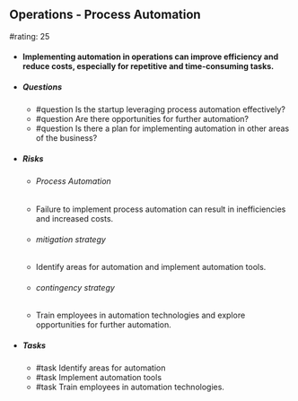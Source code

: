 ## Operations - Process Automation
#rating: 25
- #### Implementing automation in operations can improve efficiency and reduce costs, especially for repetitive and time-consuming tasks.
- ##### Questions
  - #question Is the startup leveraging process automation effectively?
  - #question Are there opportunities for further automation?
  - #question Is there a plan for implementing automation in other areas of the business?
- ##### Risks

  - ###### Process Automation
  - Failure to implement process automation can result in inefficiencies and increased costs.
  - ###### mitigation strategy
  - Identify areas for automation and implement automation tools.
  - ###### contingency strategy
  - Train employees in automation technologies and explore opportunities for further automation.
- ##### Tasks
  - #task Identify areas for automation
  - #task  Implement automation tools
  - #task  Train employees in automation technologies.



